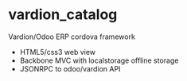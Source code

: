 # vardion_catalog
Vardion/Odoo ERP cordova framework

* HTML5/css3  web view
* Backbone MVC with localstorage offline storage
* JSONRPC to odoo/vardion API
